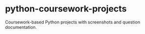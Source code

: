 # python-coursework-projects
Coursework-based Python projects with screenshots and question documentation.
